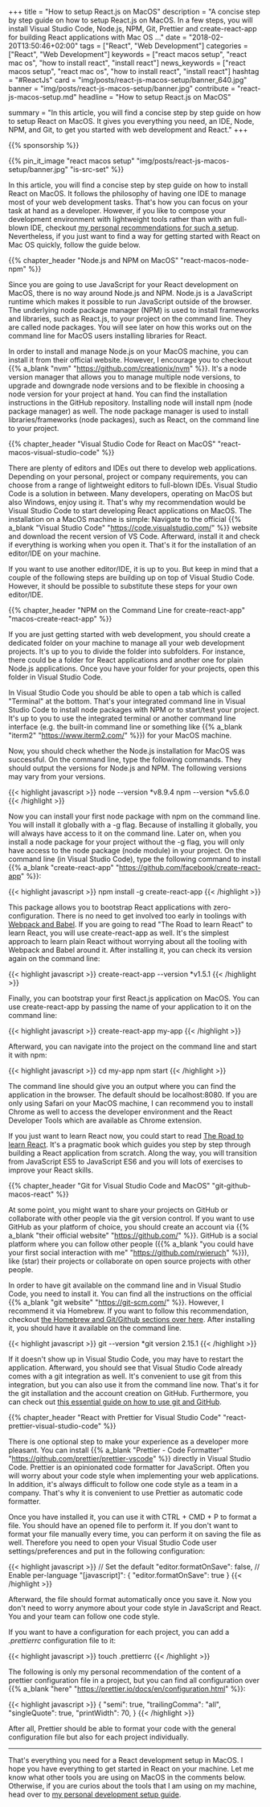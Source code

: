 +++
title = "How to setup React.js on MacOS"
description = "A concise step by step guide on how to setup React.js on MacOS. In a few steps, you will install Visual Studio Code, Node.js, NPM, Git, Prettier and create-react-app for building React applications with Mac OS ..."
date = "2018-02-20T13:50:46+02:00"
tags = ["React", "Web Development"]
categories = ["React", "Web Development"]
keywords = ["react macos setup", "react mac os", "how to install react", "install react"]
news_keywords = ["react macos setup", "react mac os", "how to install react", "install react"]
hashtag = "#ReactJs"
card = "img/posts/react-js-macos-setup/banner_640.jpg"
banner = "img/posts/react-js-macos-setup/banner.jpg"
contribute = "react-js-macos-setup.md"
headline = "How to setup React.js on MacOS"

summary = "In this article, you will find a concise step by step guide on how to setup React on MacOS. It gives you everything you need, an IDE, Node, NPM, and Git, to get you started with web development and React."
+++

{{% sponsorship %}}

{{% pin_it_image "react macos setup" "img/posts/react-js-macos-setup/banner.jpg" "is-src-set" %}}

In this article, you will find a concise step by step guide on how to install React on MacOS. It follows the philosophy of having one IDE to manage most of your web development tasks. That's how you can focus on your task at hand as a developer. However, if you like to compose your development environment with lightweight tools rather than with an full-blown IDE, checkout [my personal recommendations for such a setup](https://www.robinwieruch.de/developer-setup). Nevertheless, if you just want to find a way for getting started with React on Mac OS quickly, follow the guide below.

{{% chapter_header "Node.js and NPM on MacOS" "react-macos-node-npm" %}}

Since you are going to use JavaScript for your React development on MacOS, there is no way around Node.js and NPM. Node.js is a JavaScript runtime which makes it possible to run JavaScript outside of the browser. The underlying node package manager (NPM) is used to install frameworks and libraries, such as React.js, to your project on the command line. They are called node packages. You will see later on how this works out on the command line for MacOS users installing libraries for React.

In order to install and manage Node.js on your MacOS machine, you can install it from their official website. However, I encourage you to checkout {{% a_blank "nvm" "https://github.com/creationix/nvm" %}}. It's a node version manager that allows you to manage multiple node versions, to upgrade and downgrade node versions and to be flexible in choosing a node version for your project at hand. You can find the installation instructions in the GitHub repository. Installing node will install npm (node package manager) as well. The node package manager is used to install libraries/frameworks (node packages), such as React, on the command line to your project.

{{% chapter_header "Visual Studio Code for React on MacOS" "react-macos-visual-studio-code" %}}

There are plenty of editors and IDEs out there to develop web applications. Depending on your personal, project or company requirements, you can choose from a range of lightweight editors to full-blown IDEs. Visual Studio Code is a solution in between. Many developers, operating on MacOS but also Windows, enjoy using it. That's why my recommendation would be Visual Studio Code to start developing React applications on MacOS. The installation on a MacOS machine is simple: Navigate to the official {{% a_blank "Visual Studio Code" "https://code.visualstudio.com/" %}} website and download the recent version of VS Code. Afterward, install it and check if everything is working when you open it. That's it for the installation of an editor/IDE on your machine.

If you want to use another editor/IDE, it is up to you. But keep in mind that a couple of the following steps are building up on top of Visual Studio Code. However, it should be possible to substitute these steps for your own editor/IDE.

{{% chapter_header "NPM on the Command Line for create-react-app" "macos-create-react-app" %}}

If you are just getting started with web development, you should create a dedicated folder on your machine to manage all your web development projects. It's up to you to divide the folder into subfolders. For instance, there could be a folder for React applications and another one for plain Node.js applications. Once you have your folder for your projects, open this folder in Visual Studio Code.

In Visual Studio Code you should be able to open a tab which is called "Terminal" at the bottom. That's your integrated command line in Visual Studio Code to install node packages with NPM or to start/test your project. It's up to you to use the integrated terminal or another command line interface (e.g. the built-in command line or something like {{% a_blank "iterm2" "https://www.iterm2.com/" %}}) for your MacOS machine.

Now, you should check whether the Node.js installation for MacOS was successful. On the command line, type the following commands. They should output the versions for Node.js and NPM. The following versions may vary from your versions.

{{< highlight javascript >}}
node --version
*v8.9.4
npm --version
*v5.6.0
{{< /highlight >}}

Now you can install your first node package with npm on the command line. You will install it globally with a -g flag. Because of installing it globally, you will always have access to it on the command line. Later on, when you install a node package for your project without the -g flag, you will only have access to the node package (node module) in your project. On the command line (in Visual Studio Code), type the following command to install {{% a_blank "create-react-app" "https://github.com/facebook/create-react-app" %}}:

{{< highlight javascript >}}
npm install -g create-react-app
{{< /highlight >}}

This package allows you to bootstrap React applications with zero-configuration. There is no need to get involved too early in toolings with [Webpack and Babel](https://github.com/rwieruch/minimal-react-webpack-babel-setup). If you are going to read "The Road to learn React" to learn React, you will use create-react-app as well. It's the simplest approach to learn plain React without worrying about all the tooling with Webpack and Babel around it. After installing it, you can check its version again on the command line:

{{< highlight javascript >}}
create-react-app --version
*v1.5.1
{{< /highlight >}}

Finally, you can bootstrap your first React.js application on MacOS. You can use create-react-app by passing the name of your application to it on the command line:

{{< highlight javascript >}}
create-react-app my-app
{{< /highlight >}}

Afterward, you can navigate into the project on the command line and start it with npm:

{{< highlight javascript >}}
cd my-app
npm start
{{< /highlight >}}

The command line should give you an output where you can find the application in the browser. The default should be localhost:8080. If you are only using Safari on your MacOS machine, I can recommend you to install Chrome as well to access the developer environment and the React Developer Tools which are available as Chrome extension.

If you just want to learn React now, you could start to read [The Road to learn React](https://www.robinwieruch.de/the-road-to-learn-react/). It's a pragmatic book which guides you step by step through building a React application from scratch. Along the way, you will transition from JavaScript ES5 to JavaScript ES6 and you will lots of exercises to improve your React skills.

{{% chapter_header "Git for Visual Studio Code and MacOS" "git-github-macos-react" %}}

At some point, you might want to share your projects on GitHub or collaborate with other people via the git version control. If you want to use GitHub as your platform of choice, you should create an account via {{% a_blank "their official website" "https://github.com/" %}}. GitHub is a social platform where you can follow other people ({{% a_blank "you could have your first social interaction with me" "https://github.com/rwieruch" %}}), like (star) their projects or collaborate on open source projects with other people.

In order to have git available on the command line and in Visual Studio Code, you need to install it. You can find all the instructions on the official {{% a_blank "git website" "https://git-scm.com/" %}}. However, I recommend it via Homebrew. If you want to follow this recommendation, checkout [the Homebrew and Git/Github sections over here](https://www.robinwieruch.de/developer-setup). After installing it, you should have it available on the command line.

{{< highlight javascript >}}
git --version
*git version 2.15.1
{{< /highlight >}}

If it doesn't show up in Visual Studio Code, you may have to restart the application. Afterward, you should see that Visual Studio Code already comes with a git integration as well. It's convenient to use git from this integration, but you can also use it from the command line now. That's it for the git installation and the account creation on GitHub. Furthermore, you can check out [this essential guide on how to use git and GitHub](https://www.robinwieruch.de/git-essential-commands/).

{{% chapter_header "React with Prettier for Visual Studio Code" "react-prettier-visual-studio-code" %}}

There is one optional step to make your experience as a developer more pleasant. You can install {{% a_blank "Prettier - Code Formatter" "https://github.com/prettier/prettier-vscode" %}} directly in Visual Studio Code. Prettier is an opinionated code formatter for JavaScript. Often you will worry about your code style when implementing your web applications. In addition, it's always difficult to follow one code style as a team in a company. That's why it is convenient to use Prettier as automatic code formatter.

Once you have installed it, you can use it with CTRL + CMD + P to format a file. You should have an opened file to perform it. If you don't want to format your file manually every time, you can perform it on saving the file as well. Therefore you need to open your Visual Studio Code user settings/preferences and put in the following configuration:

{{< highlight javascript >}}
// Set the default
"editor.formatOnSave": false,
// Enable per-language
"[javascript]": {
    "editor.formatOnSave": true
}
{{< /highlight >}}

Afterward, the file should format automatically once you save it. Now you don't need to worry anymore about your code style in JavaScript and React. You and your team can follow one code style.

If you want to have a configuration for each project, you can add a *.prettierrc* configuration file to it:

{{< highlight javascript >}}
touch .prettierrc
{{< /highlight >}}

The following is only my personal recommendation of the content of a prettier configuration file in a project, but you can find all configuration over {{% a_blank "here" "https://prettier.io/docs/en/configuration.html" %}}:

{{< highlight javascript >}}
{
  "semi": true,
  "trailingComma": "all",
  "singleQuote": true,
  "printWidth": 70,
}
{{< /highlight >}}

After all, Prettier should be able to format your code with the general configuration file but also for each project individually.

<hr class="section-divider">

That's everything you need for a React development setup in MacOS. I hope you have everything to get started in React on your machine. Let me know what other tools you are using on MacOS in the comments below. Otherwise, if you are curios about the tools that I am using on my machine, head over to [my personal development setup guide](https://www.robinwieruch.de/developer-setup).

